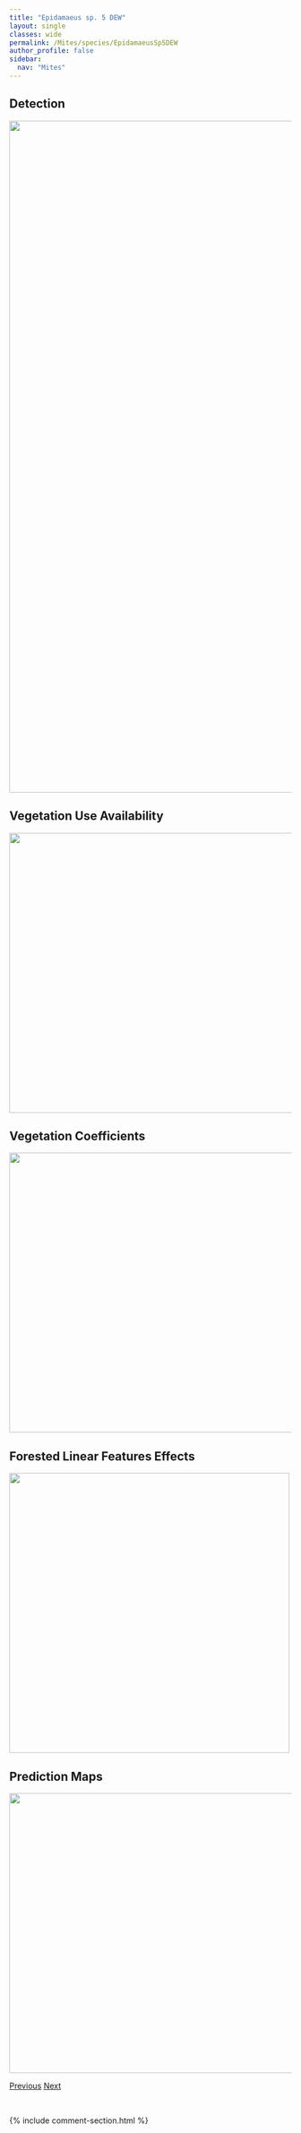 ```yaml
---
title: "Epidamaeus sp. 5 DEW"
layout: single
classes: wide
permalink: /Mites/species/EpidamaeusSp5DEW
author_profile: false
sidebar:
  nav: "Mites"
---
```


<h2>Detection</h2>

<a href="https://drive.google.com/uc?export=view&id=1_RjQDzmBpFrwGULGt5UMtZm0alMpeT9w">
<img src="https://drive.google.com/uc?export=view&id=1_RjQDzmBpFrwGULGt5UMtZm0alMpeT9w" height = "1200" width = "800">
</a>


<h2>Vegetation Use Availability</h2>

<a href="https://drive.google.com/uc?export=view&id=1NZkiugi4sfpn6QQEHZuhxd0QWbcoEGrF">
<img src="https://drive.google.com/uc?export=view&id=1NZkiugi4sfpn6QQEHZuhxd0QWbcoEGrF" height = "500" width = "1000">
</a>


<h2>Vegetation Coefficients</h2>

<a href="https://drive.google.com/uc?export=view&id=1ppWJQjdEPjxwDhhYzpNfD_yoG52oj3G1">
<img src="https://drive.google.com/uc?export=view&id=1ppWJQjdEPjxwDhhYzpNfD_yoG52oj3G1" height = "500" width = "1000">
</a>


<h2>Forested Linear Features Effects</h2>

<a href="https://drive.google.com/uc?export=view&id=1cbREWEtOTqynaKgMwq61H_l6CjPmbdL8">
<img src="https://drive.google.com/uc?export=view&id=1cbREWEtOTqynaKgMwq61H_l6CjPmbdL8" height = "500" width = "500">
</a>


<h2>Prediction Maps</h2>

<a href="https://drive.google.com/uc?export=view&id=1qBvNGz9CQn-33pGiQ7iKBeQXNxKMQ7MT">
<img src="https://drive.google.com/uc?export=view&id=1qBvNGz9CQn-33pGiQ7iKBeQXNxKMQ7MT" height = "500" width = "1000">
</a>


<a href="/DevelopmentWebsite/Mites/species/EpidamaeusSp4DEW" class="pagination--pager" title="Epidamaeus sp. 4 DEW">Previous</a> <a href="/DevelopmentWebsite/Mites/species/EpidamaeusSp6DEW" class="pagination--pager" title="Epidamaeus sp. 6 DEW">Next</a>

<p>&nbsp;</p>

{% include comment-section.html %}
